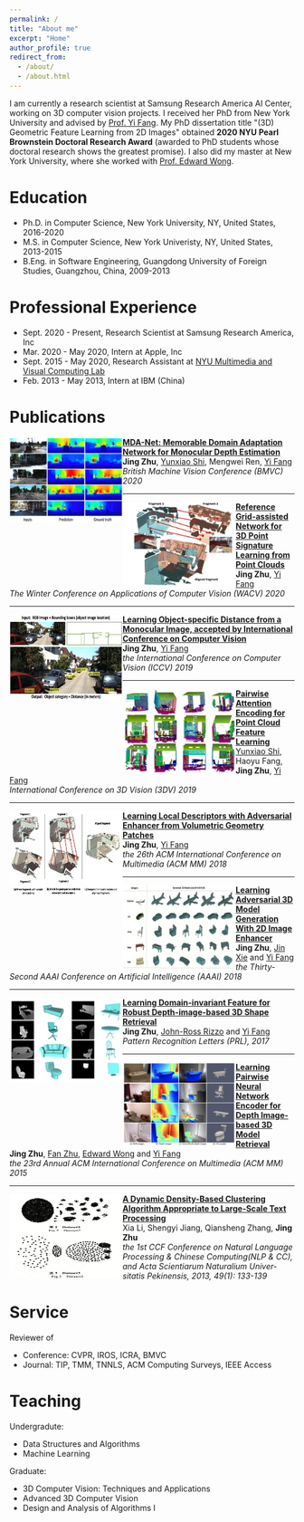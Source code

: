 ```yaml
---
permalink: /
title: "About me"
excerpt: "Home"
author_profile: true
redirect_from: 
  - /about/
  - /about.html
---
```

I am currently a research scientist at Samsung Research America AI Center, working on 3D computer vision projects. I received her PhD from New York University and advised by [Prof. Yi Fang](http://mmvc.engineering.nyu.edu). My PhD dissertation title "(3D) Geometric Feature Learning from 2D Images" obtained **2020 NYU Pearl Brownstein Doctoral Research Award** (awarded to PhD students whose doctoral research shows the greatest promise). I also did my master at New York University, where she worked with [Prof. Edward Wong](https://engineering.nyu.edu/faculty/edward-wong).

Education
======
* Ph.D. in Computer Science, New York University, NY, United States, 2016-2020
* M.S. in Computer Science, New York Univeristy, NY, United States, 2013-2015
* B.Eng. in Software Engineering, Guangdong University of Foreign Studies, Guangzhou, China, 2009-2013

Professional Experience
======
* Sept. 2020 - Present, Research Scientist at Samsung Research America, Inc
* Mar. 2020 - May 2020, Intern at Apple, Inc
* Sept. 2015 - May 2020, Research Assistant at [NYU Multimedia and Visual Computing Lab](http://mmvc.engineering.nyu.edu)
* Feb. 2013 - May 2013, Intern at IBM (China)

Publications
======

<img src="/images/BMVC_Depth.png" alt="drawing" align="left" width="200" height="150"/> [**MDA-Net: Memorable Domain Adaptation Network for Monocular Depth Estimation**](https://www.bmvc2020-conference.com/conference/papers/paper_0790.html) <br>   **Jing Zhu**, [Yunxiao Shi](https://kentsyx.github.io), Mengwei Ren, [Yi Fang](http://mmvc.engineering.nyu.edu) <br>    _British Machine Vision Conference (BMVC) 2020_ <br>      





----
<img src="/images/WACV_Match.png" alt="drawing" align="left" width="200" height="150"/>  [**Reference Grid-assisted Network for 3D Point Signature Learning from Point Clouds**](https://openaccess.thecvf.com/content_WACV_2020/papers/Zhu_Reference_Grid-assisted_Network_for_3D_Point_Signature_Learning_from_Point_WACV_2020_paper.pdf) <br>   **Jing Zhu**, [Yi Fang](http://mmvc.engineering.nyu.edu) <br>   _The Winter Conference on Applications of Computer Vision (WACV) 2020_

----
<img src="/images/Paper_DistFrom2D.png" alt="drawing" align="left" width="200" height="150"/>  [**Learning Object-specific Distance from a Monocular Image, accepted by International Conference on Computer Vision**](https://openaccess.thecvf.com/content_ICCV_2019/papers/Zhu_Learning_Object-Specific_Distance_From_a_Monocular_Image_ICCV_2019_paper.pdf) <br>   **Jing Zhu**, [Yi Fang](http://mmvc.engineering.nyu.edu) <br>   _the International Conference on Computer Vision (ICCV) 2019_

----
<img src="/images/3DV_PointFeature.png" alt="drawing" align="left" width="200" height="150"/> [**Pairwise Attention Encoding for Point Cloud Feature Learning**]('http://academicpages.github.io/files/3dv.pdf) <br>   [Yunxiao Shi](https://kentsyx.github.io), Haoyu Fang, **Jing Zhu**, [Yi Fang](http://mmvc.engineering.nyu.edu) <br>   _International Conference on 3D Vision (3DV) 2019_

----
<img src="/images/ACMMM_Match.png" alt="drawing" align="left" width="200" height="150"/>  [**Learning Local Descriptors with Adversarial Enhancer from Volumetric Geometry Patches**]() <br>   **Jing Zhu**, [Yi Fang](http://mmvc.engineering.nyu.edu) <br>   _the 26th ACM International Conference on Multimedia (ACM MM) 2018_ 

----
<img src="/images/AAAI_ModelGen.png" alt="drawing" align="left" width="200" height="150"/>  [**Learning Adversarial 3D Model Generation With 2D Image Enhancer**](https://www.aaai.org/ocs/index.php/AAAI/AAAI18/paper/view/16064) <br>   **Jing Zhu**, [Jin Xie](https://scholar.google.ae/citations?user=Q7QqJPEAAAAJ&hl=en) and [Yi Fang](http://mmvc.engineering.nyu.edu) <br>   _the Thirty-Second AAAI Conference on Artificial Intelligence (AAAI) 2018_

----
<img src="/images/PRL_DepthRetrival.png" alt="drawing" align="left" width="200" height="150"/> [**Learning Domain-invariant Feature for Robust Depth-image-based 3D Shape Retrieval**]() <br>   **Jing Zhu**, [John-Ross Rizzo](https://med.nyu.edu/faculty/johnross-rizzo) and [Yi Fang](http://mmvc.engineering.nyu.edu) <br>   _Pattern Recognition Letters (PRL), 2017_

----
<img src="/images/ACMMM_DepthRetrieval.png" alt="drawing" align="left" width="200" height="150"/> [**Learning Pairwise Neural Network Encoder for Depth Image-based 3D Model Retrieval**]() <br>   **Jing Zhu**, [Fan Zhu](https://scholar.google.com/citations?user=vD-ezyQAAAAJ&hl=en), [Edward Wong](https://engineering.nyu.edu/faculty/edward-wong) and [Yi Fang](http://mmvc.engineering.nyu.edu) <br>   _the 23rd Annual ACM International Conference on Multimedia (ACM MM) 2015_

----
<img src="/images/NLP_Clustering.png" alt="drawing" align="left" width="200" height="150"/> [**A Dynamic Density-Based Clustering Algorithm Appropriate to Large-Scale Text Processing**]() <br>   Xia Li, Shengyi Jiang, Qiansheng Zhang, **Jing Zhu** <br>   _the 1st CCF Conference on Natural Language Processing & Chinese Computing(NLP & CC), and Acta Scientiarum Naturalium Univer- sitatis Pekinensis, 2013, 49(1): 133-139_




Service 
======
Reviewer of 
* Conference: CVPR, IROS, ICRA, BMVC
* Journal: TIP, TMM, TNNLS, ACM Computing Surveys, IEEE Access

Teaching 
======
Undergradute:
* Data Structures and Algorithms
* Machine Learning

Graduate:
* 3D Computer Vision: Techniques and Applications
* Advanced 3D Computer Vision
* Design and Analysis of Algorithms I

